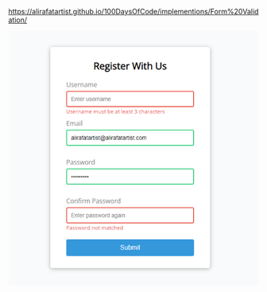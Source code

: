 https://alirafatartist.github.io/100DaysOfCode/implementions/Form%20Validation/


![Alt text](image.png)